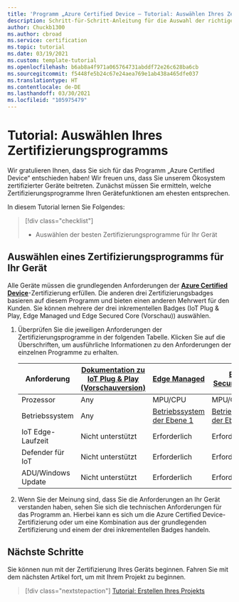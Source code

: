 ```yaml
---
title: 'Programm „Azure Certified Device – Tutorial: Auswählen Ihres Zertifizierungsprogramms'
description: Schritt-für-Schritt-Anleitung für die Auswahl der richtigen Zertifizierungsprogramme für Ihr Gerät
author: Chuckb1300
ms.author: cbroad
ms.service: certification
ms.topic: tutorial
ms.date: 03/19/2021
ms.custom: template-tutorial
ms.openlocfilehash: b6ab8a4f971a065764731abddf72e26c628ba6cb
ms.sourcegitcommit: f5448fe5b24c67e24aea769e1ab438a465dfe037
ms.translationtype: HT
ms.contentlocale: de-DE
ms.lasthandoff: 03/30/2021
ms.locfileid: "105975479"
---
```

# <a name="tutorial-select-your-certification-program"></a>Tutorial: Auswählen Ihres Zertifizierungsprogramms

Wir gratulieren Ihnen, dass Sie sich für das Programm „Azure Certified Device“ entschieden haben! Wir freuen uns, dass Sie unserem Ökosystem zertifizierter Geräte beitreten. Zunächst müssen Sie ermitteln, welche Zertifizierungsprogramme Ihren Gerätefunktionen am ehesten entsprechen.

In diesem Tutorial lernen Sie Folgendes:

> [!div class="checklist"]
> * Auswählen der besten Zertifizierungsprogramme für Ihr Gerät

## <a name="selecting-a-certification-program-for-your-device"></a>Auswählen eines Zertifizierungsprogramms für Ihr Gerät

Alle Geräte müssen die grundlegenden Anforderungen der [**Azure Certified Device**](./program-requirements-azure-certified-device.md)-Zertifizierung erfüllen. Die anderen drei Zertifizierungsbadges basieren auf diesem Programm und bieten einen anderen Mehrwert für den Kunden. Sie können mehrere der drei inkrementellen Badges (IoT Plug & Play, Edge Managed und Edge Secured Core (Vorschau)) auswählen.

1. Überprüfen Sie die jeweiligen Anforderungen der Zertifizierungsprogramme in der folgenden Tabelle. Klicken Sie auf die Überschriften, um ausführliche Informationen zu den Anforderungen der einzelnen Programme zu erhalten.

    |Anforderung|[Dokumentation zu IoT Plug & Play (Vorschauversion)](./program-requirements-edge-secured-core.md)|[Edge Managed](./program-requirements-edge-managed.md)|[Edge Secured-core](./program-requirements-edge-secured-core.md)|
    ---|---|---|---
    | Prozessor | Any|MPU/CPU|MPU/CPU|
    | Betriebssystem | Any|[Betriebssystem der Ebene 1](../iot-edge/support.md?view=iotedge-2018-06&preserve-view=true)|[Betriebssystem der Ebene 1](../iot-edge/support.md?view=iotedge-2018-06&preserve-view=true)|
    | IoT Edge-Laufzeit | Nicht unterstützt |Erforderlich|Erforderlich|
    | Defender für IoT | Nicht unterstützt|Erforderlich|Erforderlich|
    | ADU/Windows Update | Nicht unterstützt|Erforderlich|Erforderlich|

1. Wenn Sie der Meinung sind, dass Sie die Anforderungen an Ihr Gerät verstanden haben, sehen Sie sich die technischen Anforderungen für das Programm an. Hierbei kann es sich um die Azure Certified Device-Zertifizierung oder um eine Kombination aus der grundlegenden Zertifizierung und einem der drei inkrementellen Badges handeln. 

## <a name="next-steps"></a>Nächste Schritte

Sie können nun mit der Zertifizierung Ihres Geräts beginnen. Fahren Sie mit dem nächsten Artikel fort, um mit Ihrem Projekt zu beginnen.
> [!div class="nextstepaction"]
>[Tutorial: Erstellen Ihres Projekts](tutorial-01-creating-your-project.md)
